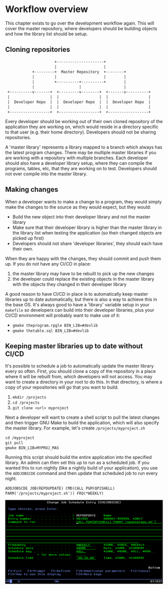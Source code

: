 # Workflow overview

This chapter exists to go over the development workflow again. This will cover the master repository, where developers should be building objects and how the library list should be setup.

## Cloning repositories

```
                      +---------------------+
                      |                     |
            +---------+  Master Repository  +--------+
            |         |                     |        |
            |         +----------+----------+        |
            |                    |                   |
 +----------v-------+  +---------v--------+  +-------v----------+
 |                  |  |                  |  |                  |
 |  Developer Repo  |  |  Developer Repo  |  |  Developer Repo  |
 |                  |  |                  |  |                  |
 +------------------+  +------------------+  +------------------+
```

Every developer should be working out of their own cloned repository of the application they are working on, which would reside in a directory specific to that user (e.g. their home directory). Developers should not be sharing repositories. 

 A 'master library' represents a library mapped to a branch which always has the latest program changes. There may be multiple master libraries if you are working with a repository with multiple branches. Each developer should also have a developer library setup, where they can compile the programs, tables, etc, that they are working on to test. Developers should not ever compile into the master library.

## Making changes

When a developer wants to make a change to a program, they would simply make the changes to the source as they would expect, but they would:

* Build the new object into their developer library and not the master library
* Make sure that their developer library is higher than the master library in the library list when testing the application (so their changed objects are picked up first)
* Developers should not share 'developer libraries', they should each have their own.

When they are happy with the changes, they should commit and push them up. If you do not have any CI/CD in place: 

1. the master library may have to be rebuilt to pick up the new changes
2. the developer could replace the existing objects in the master library with the objects they changed in their developer library

A good reason to have CI/CD in place is to automatically keep master libraries up to date automatically, but there is also a way to achieve this in the base OS. It's always good to have a 'library' variable setup in your `makefile` so developers can build into their developer libraries, plus your CI/CD environment will probably want to make use of it:

* `gmake theprogram.rpgle BIN_LIB=#devlib`
* `gmake thetable.sql BIN_LIB=#devlib`

## Keeping master libraries up to date without CI/CD

It's possible to schedule a job to automatically update the master library every so often. First, you should clone a copy of the repository in a place where it will be rebuilt from, which developers will not access. You may want to create a directory in your root to do this. In that directory, is where a copy of your repositories will go that you want to build.

1. `mkdir /projects`
2. `cd /projects`
3. `git clone <url> myproject`

Next a developer will want to create a shell script to pull the latest changes and then trigger GNU Make to build the application, which will also specify the master library. For example, let's create `/projects/myproject.sh`

```shell
cd /myproject
git pull
gmake BIN_LIB=MYPROJ_MAS
```

Running this script should build the entire application into the specified library. An admin can then set this up to run as a scheduled job. If you wanted this to run nightly (like a nightly build of your application), you use the `ADDJOBSCDE` command and then update that scheduled job to run every night.

```
ADDJOBSCDE JOB(REPOUPDATE) CMD(CALL PGM(QP2SHELL) PARM('/projects/myproject.sh')) FRQ(*WEEKLY)
```

![](./images/chgjobschd.png)

